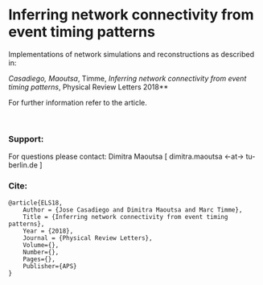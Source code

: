 # Inferring network connectivity from event timing patterns

Implementations of network simulations and reconstructions as described in:


**Casadiego*, Maoutsa*, Timme, _Inferring network connectivity from event timing patterns_, Physical Review Letters 2018**  

For further information refer to the article.


<br>

### Support:
For questions please contact: Dimitra Maoutsa [ dimitra.maoutsa <-at-> tu-berlin.de ] 

### Cite:
```
@article{ELS18,
    Author = {Jose Casadiego and Dimitra Maoutsa and Marc Timme},
    Title = {Inferring network connectivity from event timing patterns},
    Year = {2018},
    Journal = {Physical Review Letters},
    Volume={},
    Number={},
    Pages={},
    Publisher={APS}
}
```